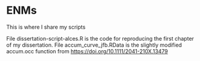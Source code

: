 # ENMs
This is where I share my scripts

File dissertation-script-alces.R is the code for reproducing the first chapter of my dissertation.
File accum_curve_jfb.RData is the slightly modified accum.occ function from https://doi.org/10.1111/2041-210X.13479
